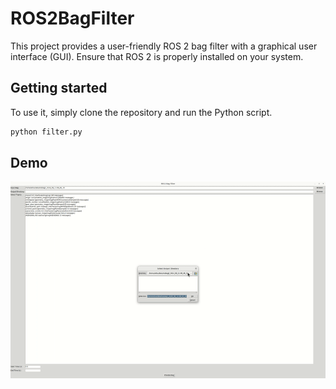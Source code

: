 
# ROS2BagFilter
This project provides a user-friendly ROS 2 bag filter with a graphical user interface (GUI). Ensure that ROS 2 is properly installed on your system. 

## Getting started
To use it, simply clone the repository and run the Python script.
```bash
python filter.py
```

## Demo
![me](https://github.com/fengzeAltos/ROS2BagFilter/blob/main/gif/usage.gif)